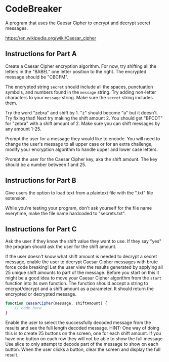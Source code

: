 # CodeBreaker

A program that uses the Caesar Cipher to encrypt and decrypt secret messages.

<https://en.wikipedia.org/wiki/Caesar_cipher>

## Instructions for Part A

Create a Caesar Cipher encryption algorithm. For now, try shifting all the letters in the "BABEL" one letter position to the right. The encrypted message should be "CBCFM".

The encrypted string `secret` should include all the spaces, punctuation symbols, and numbers found in the `message` string. Try adding non-letter characters to your `message` string. Make sure the `secret` string includes them.

Try the word "zebra" and shift by 1. "z" should become "a" but it doesn't. Try fixing that! Next try making the shift amount 2. You should get "BFCDT" for "zebra" with a shift amount of 2. Make sure you can shift messages by any amount 1-25.

Prompt the user for a message they would like to encode. You will need to change the user's message to all upper case or for an extra challenge, modify your encryption algorithm to handle upper and lower case letters.

Prompt the user for the Caesar Cipher key, aka the shift amount. The key should be a number between 1 and 25.

## Instructions for Part B

Give users the option to load text from a plaintext file with the ".txt" file extension.

While you're testing your program, don't ask yourself for the file name everytime, make the file name hardcoded to "secrets.txt".

## Instructions for Part C

Ask the user if they know the shift value they want to use. If they say "yes" the program should ask the user for the shift amount.

If the user doesn't know what shift amount is needed to decrypt a secret message, enable the user to decrypt Caesar Cipher messages with brute force code breaking! Let the user view the results generated by applying all 25 unique shift amounts to part of the message. Before you start on this it might be a good idea to move your Caesar Cipher algorithm from the `start` function into its own function. The function should accept a string to encrypt/decrypt and a shift amount as a parameter. It should return the encrypted or decrypted message.

```js
function ceasarCipher(message, shiftAmount) {
	// code here
}
```

Enable the user to select the successfully decoded message from the results and see the full length decoded message. HINT: One way of doing this is to create 25 buttons on the screen, one for each shift amount. If you have one button on each row they will not be able to show the full message. Use slice to only attempt to decode part of the message to show on each button. When the user clicks a button, clear the screen and display the full result.

